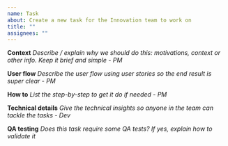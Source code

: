 ```yaml
---
name: Task
about: Create a new task for the Innovation team to work on
title: ""
assignees: ""
---
```


**Context**
_Describe / explain why we should do this: motivations, context or other info. Keep it brief and simple - PM_

**User flow**
_Describe the user flow using user stories so the end result is super clear - PM_

**How to**
_List the step-by-step to get it do if needed - PM_

**Technical details**
_Give the technical insights so anyone in the team can tackle the tasks - Dev_

**QA testing**
_Does this task require some QA tests?_
_If yes, explain how to validate it_
